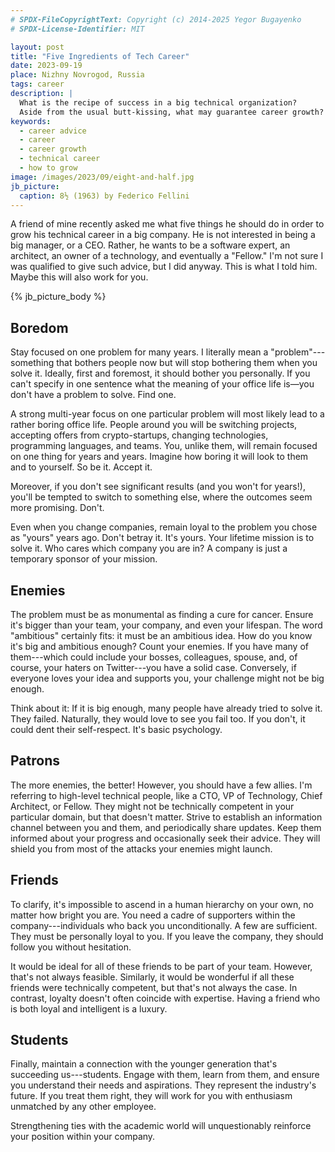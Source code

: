 ```yaml
---
# SPDX-FileCopyrightText: Copyright (c) 2014-2025 Yegor Bugayenko
# SPDX-License-Identifier: MIT

layout: post
title: "Five Ingredients of Tech Career"
date: 2023-09-19
place: Nizhny Novrogod, Russia
tags: career
description: |
  What is the recipe of success in a big technical organization?
  Aside from the usual butt-kissing, what may guarantee career growth?
keywords:
  - career advice
  - career
  - career growth
  - technical career
  - how to grow
image: /images/2023/09/eight-and-half.jpg
jb_picture:
  caption: 8½ (1963) by Federico Fellini
---
```


A friend of mine recently asked me what five things he should do in order to
grow his technical career in a big company. He is not interested in being a big
manager, or a CEO. Rather, he wants to be a software expert, an architect, an
owner of a technology, and eventually a "Fellow." I'm not sure I was qualified
to give such advice, but I did anyway. This is what I told him. Maybe this will
also work for you.

<!--more-->

{% jb_picture_body %}

## Boredom

Stay focused on one problem for many years. I literally mean
a "problem"---something that bothers people now but will stop bothering them
when you solve it. Ideally, first and foremost, it should bother you
personally. If you can't specify in one sentence what the meaning of your
office life is—you don't have a problem to solve. Find one.

A strong multi-year focus on one particular problem will most likely lead to a
rather boring office life. People around you will be switching projects,
accepting offers from crypto-startups, changing technologies, programming
languages, and teams. You, unlike them, will remain focused on one thing for
years and years. Imagine how boring it will look to them and to yourself. So be
it. Accept it.

Moreover, if you don't see significant results (and you won't for years!),
you'll be tempted to switch to something else, where the outcomes seem more
promising. Don't.

Even when you change companies, remain loyal to the problem you chose as "yours"
years ago. Don't betray it. It's yours. Your lifetime mission is to solve it.
Who cares which company you are in? A company is just a temporary sponsor of
your mission.

## Enemies

The problem must be as monumental as finding a cure for cancer. Ensure it's
bigger than your team, your company, and even your lifespan. The
word "ambitious" certainly fits: it must be an ambitious idea. How do you know
it's big and ambitious enough? Count your enemies. If you have many of
them---which could include your bosses, colleagues, spouse, and, of course,
your haters on Twitter---you have a solid case. Conversely, if everyone loves
your idea and supports you, your challenge might not be big enough.

Think about it: If it is big enough, many people have already tried to solve it.
They failed. Naturally, they would love to see you fail too. If you don't, it
could dent their self-respect. It's basic psychology.

## Patrons

The more enemies, the better! However, you should have a few allies. I'm
referring to high-level technical people, like a CTO, VP of Technology, Chief
Architect, or Fellow. They might not be technically competent in your
particular domain, but that doesn't matter. Strive to establish an information
channel between you and them, and periodically share updates. Keep them
informed about your progress and occasionally seek their advice. They will
shield you from most of the attacks your enemies might launch.

## Friends

To clarify, it's impossible to ascend in a human hierarchy on your own, no
matter how bright you are. You need a cadre of supporters within the
company---individuals who back you unconditionally. A few are sufficient. They
must be personally loyal to you. If you leave the company, they should follow
you without hesitation.

It would be ideal for all of these friends to be part of your team. However,
that's not always feasible. Similarly, it would be wonderful if all these
friends were technically competent, but that's not always the case. In
contrast, loyalty doesn't often coincide with expertise. Having a friend who is
both loyal and intelligent is a luxury.

## Students

Finally, maintain a connection with the younger generation that's succeeding
us---students. Engage with them, learn from them, and ensure you understand
their needs and aspirations. They represent the industry's future. If you treat
them right, they will work for you with enthusiasm unmatched by any other
employee.

Strengthening ties with the academic world will unquestionably reinforce your
position within your company.
